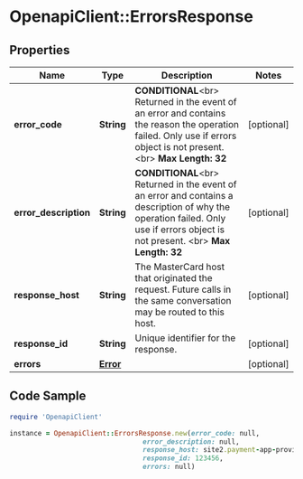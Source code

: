# OpenapiClient::ErrorsResponse

## Properties

Name | Type | Description | Notes
------------ | ------------- | ------------- | -------------
**error_code** | **String** | __CONDITIONAL__&lt;br&gt; Returned in the event of an error and contains the reason the operation failed. Only use if errors object is not present. &lt;br&gt; __Max Length: 32__  | [optional] 
**error_description** | **String** | __CONDITIONAL__&lt;br&gt; Returned in the event of an error and contains a description of why the operation failed. Only use if errors object is not present. &lt;br&gt; __Max Length: 32__   | [optional] 
**response_host** | **String** | The MasterCard host that originated the request. Future calls in the same conversation may be routed to this host.   | [optional] 
**response_id** | **String** | Unique identifier for the response.  | [optional] 
**errors** | [**Error**](Error.md) |  | [optional] 

## Code Sample

```ruby
require 'OpenapiClient'

instance = OpenapiClient::ErrorsResponse.new(error_code: null,
                                 error_description: null,
                                 response_host: site2.payment-app-provider.com,
                                 response_id: 123456,
                                 errors: null)
```


